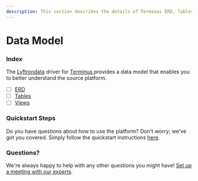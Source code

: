 ```yaml
---
description: This section describes the details of Terminus ERD, Tables, and Views.
---
```


# Data Model

### Index

The  [Lyftrondata](https://www.lyftrondata.com/) driver for [Terminus](https://www.lyftrondata.com/integration/terminus/)[ ](https://www.lyftrondata.com/integration/terminus/)provides a data model that enables you to better understand the source platform.

* [ ] [ERD](../../../marketing-analytics/terminus/data-model/erd.md)
* [ ] [Tables](../../../marketing-analytics/terminus/data-model/tables.md)
* [ ] [Views](../../../marketing-analytics/terminus/data-model/views.md)

### Quickstart Steps

Do you have questions about how to use the platform? Don't worry; we've got you covered. Simply follow the quickstart instructions [here](../../../../quickstart-steps.md).

### Questions? <a href="#questions" id="questions"></a>

We're always happy to help with any other questions you might have! [Set up a meeting with our experts](https://www.lyftrondata.com/book-a-meeting/).

